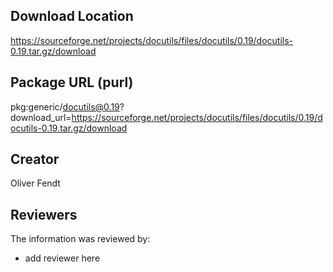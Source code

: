 ## Download Location

https://sourceforge.net/projects/docutils/files/docutils/0.19/docutils-0.19.tar.gz/download

## Package URL (purl)

pkg:generic/docutils@0.19?download_url=https://sourceforge.net/projects/docutils/files/docutils/0.19/docutils-0.19.tar.gz/download
## Creator

Oliver Fendt

## Reviewers

The information was reviewed by:

* add reviewer here
